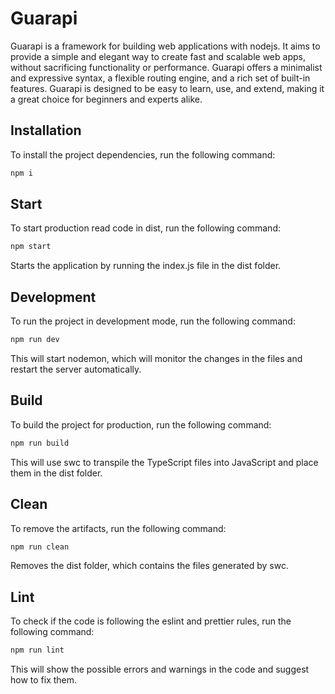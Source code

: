 # Guarapi
Guarapi is a framework for building web applications with nodejs. It aims to provide a simple and elegant way to create fast and scalable web apps, without sacrificing functionality or performance. Guarapi offers a minimalist and expressive syntax, a flexible routing engine, and a rich set of built-in features. Guarapi is designed to be easy to learn, use, and extend, making it a great choice for beginners and experts alike.

## Installation

To install the project dependencies, run the following command:

```bash
npm i
```

## Start
To start production read code in dist, run the following command:

```bash
npm start
```

Starts the application by running the index.js file in the dist folder.

## Development

To run the project in development mode, run the following command:

```bash
npm run dev
```

This will start nodemon, which will monitor the changes in the files and restart the server automatically.

## Build

To build the project for production, run the following command:

```bash
npm run build
```

This will use swc to transpile the TypeScript files into JavaScript and place them in the dist folder.

## Clean

To remove the artifacts, run the following command:

```bash
npm run clean
```

Removes the dist folder, which contains the files generated by swc.

## Lint

To check if the code is following the eslint and prettier rules, run the following command:

```bash
npm run lint
```

This will show the possible errors and warnings in the code and suggest how to fix them.
